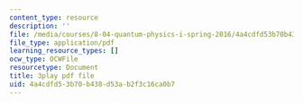 ```yaml
---
content_type: resource
description: ''
file: /media/courses/8-04-quantum-physics-i-spring-2016/4a4cdfd53b70b438d53ab2f3c16ca0b7_AnzhigYawy8.pdf
file_type: application/pdf
learning_resource_types: []
ocw_type: OCWFile
resourcetype: Document
title: 3play pdf file
uid: 4a4cdfd5-3b70-b438-d53a-b2f3c16ca0b7
---
```


